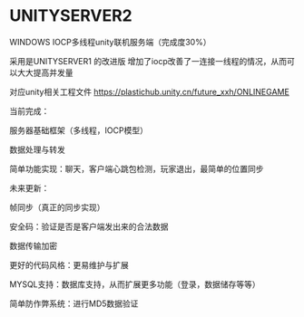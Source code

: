 # UNITYSERVER2
WINDOWS IOCP多线程unity联机服务端（完成度30%）


采用是UNITYSERVER1 的改进版  增加了iocp改善了一连接一线程的情况，从而可以大大提高并发量

对应unity相关工程文件 https://plastichub.unity.cn/future_xxh/ONLINEGAME

当前完成：

服务器基础框架（多线程，IOCP模型）

数据处理与转发

简单功能实现：聊天，客户端心跳包检测，玩家退出，最简单的位置同步

未来更新：

帧同步（真正的同步实现）
 
安全码：验证是否是客户端发出来的合法数据

数据传输加密

更好的代码风格：更易维护与扩展

MYSQL支持：数据库支持，从而扩展更多功能（登录，数据储存等等）

简单防作弊系统：进行MD5数据验证
